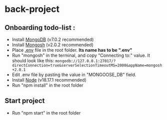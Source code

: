 # back-project

## Onboarding todo-list :

- Install [MongoDB](https://www.mongodb.com/try/download/community) (v7.0.2 recommended)
- Install [Mongosh](https://www.mongodb.com/try/download/shell) (v2.0.2 recommended)
- Place [.env](https://cdn.discordapp.com/attachments/696115202185232497/1168818368602722304/env?ex=655325ee&is=6540b0ee&hm=893073bc858275a4f2f5d9d974f5d4548ffff4a07abde3ce4d512cf0d9f05c77&) file in the root folder. **Its name has to be ".env"**
- Run "mongosh" in the terminal, and copy "Connecting to:" value. It should look like this:
    ```mongodb://127.0.0.1:27017/?directConnection=true&serverSelectionTimeoutMS=2000&appName=mongosh+2.0.1```
- Edit .env file by pasting the value in "MONGOOSE_DB" field.
- Install [Node](https://nodejs.org/en/download) (v18.17.1 recommended)
- Run "npm install" in the root folder

## Start project

- Run "npm start" in the root folder